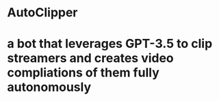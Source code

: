 # AutoClipper

# a bot that leverages GPT-3.5 to clip streamers and creates video compliations of them fully autonomously

